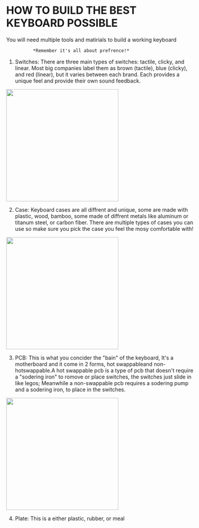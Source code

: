 # HOW TO BUILD THE BEST KEYBOARD POSSIBLE

You will need multiple tools and matirials to build a working keyboard

              *Remember it's all about prefrence!*

1. Switches: There are three main types of switches: tactile, clicky, and linear. Most big companies label them as brown (tactile), blue (clicky), and red (linear), but it varies between each brand. Each provides a unique feel and provide their own sound feedback.

<img src="https://scontent.fceb1-2.fna.fbcdn.net/v/t1.15752-9/292137056_1079873706300928_8458173361082483693_n.png?_nc_cat=109&ccb=1-7&_nc_sid=ae9488&_nc_eui2=AeHlHjdhQUHp0ilKWqbHmxk7A5bK5dMFTO4Dlsrl0wVM7hlpL6sT7PNBTRolWOV8mPfWPPbcpslj7UUhFYAmUL3f&_nc_ohc=jsy3zwK9zGEAX_LUq8c&tn=lLLvxZ3Pxgd03i0y&_nc_ht=scontent.fceb1-2.fna&oh=03_AdSo5SqfZYhnw3uhQYfQLvro0JZawwZ4Chd_scY4uYoexg&oe=63A263E0" width="300">

2. Case: Keyboard cases are all diffrent and unique, some are made with plastic, wood, bamboo, some made of diffrent metals like aluminum or titanum steel, or carbon fiber. There are multiple types of cases you can use so make sure you pick the case you feel the mosy comfortable with!

<img src="https://scontent.fceb6-1.fna.fbcdn.net/v/t1.15752-9/312223755_1446036852592545_4890291289516236840_n.png?_nc_cat=100&ccb=1-7&_nc_sid=ae9488&_nc_eui2=AeEXtFHomhqexeTi8qwBGudjDJyy6n88aVYMnLLqfzxpVnvzRX5KrhIUOORRRZ8PjibxPieyo766Z_3wEe9jyss3&_nc_ohc=W5VSQPBeSq0AX-6bE7h&tn=lLLvxZ3Pxgd03i0y&_nc_ht=scontent.fceb6-1.fna&oh=03_AdSLw_Y1cj7LPgt0okpQHZO82YD22DBmCrmRoCeUYUA6vg&oe=63A299F4" width="300">

3. PCB: This is what you concider the "bain" of the keyboard, It's a motherboard and it come in 2 forms, hot swappableand non-hotswappable.A hot swappable pcb is a type of pcb that doesn't require a "sodering iron" to romove or place switches, the switches just slide in like legos; Meanwhile a non-swappable pcb requires a sodering pump and a sodering iron, to place in the switches.

<img src="https://scontent.fceb6-1.fna.fbcdn.net/v/t1.15752-9/273883439_422214246324745_9042011551504238265_n.png?_nc_cat=111&ccb=1-7&_nc_sid=ae9488&_nc_eui2=AeHegNti2sA1NTDk_VKC_wOIjdlaWFkBc0-N2VpYWQFzTxew8DYzFgWX-VzWH3uBmb4g0eLHLw9lo0kXFixG_Jph&_nc_ohc=haX5ZYwEuvIAX87038X&_nc_oc=AQkdpAdjsYPX3V-fWHGAcQAxJSO_0vcikS7SBp9fkxb6dIWm8q_9MMKVMQh42oo6qcA&_nc_ht=scontent.fceb6-1.fna&oh=03_AdRwYZ2odRDDACUPqYOjvbN8dFq6MGLKhmcjH2ZNXkSF_A&oe=63A3A646" width="300">

4. Plate: This is a either plastic, rubber, or meal 
